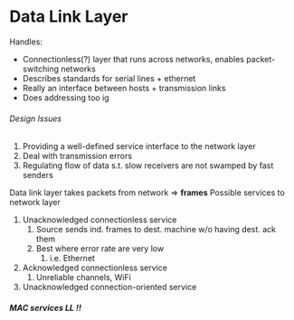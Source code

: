 # Data Link Layer
Handles:
* Connectionless(?) layer that runs across networks, enables packet-switching networks
* Describes standards for serial lines + ethernet
* Really an interface between hosts + transmission links
* Does addressing too ig
###### Design Issues
1. Providing a well-defined service interface to the network layer
2. Deal with transmission errors
3. Regulating flow of data s.t. slow receivers are not swamped by fast senders

Data link layer takes packets from network => **frames**
Possible services to network layer
1. Unacknowledged connectionless service
	1. Source sends ind. frames to dest. machine w/o having dest. ack them
	2. Best where error rate are very low
		1. i.e. Ethernet
2. Acknowledged connectionless service
	1. Unreliable channels, WiFi
3. Unacknowledged connection-oriented service

##### MAC services LL !!
